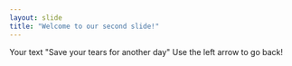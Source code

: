 ```yaml
---
layout: slide
title: "Welcome to our second slide!"
---
```

Your text "Save your tears for another day"
Use the left arrow to go back!
